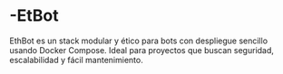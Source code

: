 # -EtBot
EthBot es un stack modular y ético para bots con despliegue sencillo usando Docker Compose. Ideal para proyectos que buscan seguridad, escalabilidad y fácil mantenimiento.
